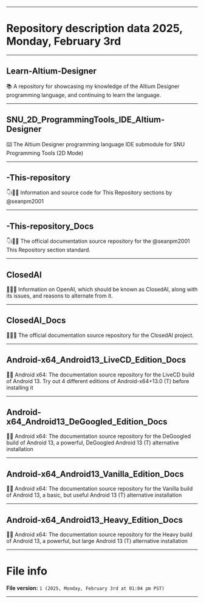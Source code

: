 
***

# Repository description data 2025, Monday, February 3rd

---

## Learn-Altium-Designer

📚️ A repository for showcasing my knowledge of the Altium Designer programming language, and continuing to learn the language. 

---

## SNU_2D_ProgrammingTools_IDE_Altium-Designer

⌨️ The Altium Designer programming language IDE submodule for SNU Programming Tools (2D Mode)

---

## -This-repository

👇️ℹ️🔖️💾️ Information and source code for This Repository sections by @seanpm2001

---

## -This-repository_Docs

👇️ℹ️🔖️📖️ The official documentation source repository for the @seanpm2001 This Repository section standard.

---

## ClosedAI

🔴️🧠️🧟️ Information on OpenAI, which should be known as ClosedAI, along with its issues, and reasons to alternate from it.

---

## ClosedAI_Docs

🔴️🧠️🧟️ The official documentation source repository for the ClosedAI project.

---

## Android-x64_Android13_LiveCD_Edition_Docs

🤖️📖️ Android x64: The documentation source repository for the LiveCD build of Android 13. Try out 4 different editions of Android-x64+13.0 (T) before installing it 

---

## Android-x64_Android13_DeGoogled_Edition_Docs

🤖️📖️ Android x64: The documentation source repository for the DeGoogled build of Android 13, a powerful, DeGoogled Android 13 (T) alternative installation 

---

## Android-x64_Android13_Vanilla_Edition_Docs

🤖️📖️ Android x64: The documentation source repository for the Vanilla build of Android 13, a basic, but useful Android 13 (T) alternative installation

---

## Android-x64_Android13_Heavy_Edition_Docs

🤖️📖️ Android x64: The documentation source repository for the Heavy build of Android 13, a powerful, but large Android 13 (T) alternative installation

***

# File info

**File version:** `1 (2025, Monday, February 3rd at 01:04 pm PST)`

***

